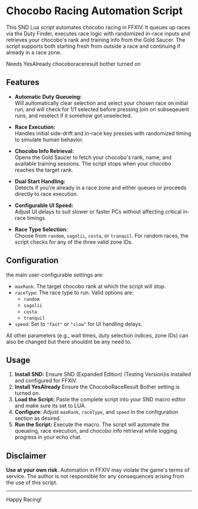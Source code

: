 # Chocobo Racing Automation Script

This SND Lua script automates chocobo racing in FFXIV. It queues up races via the Duty Finder, executes race logic with randomized in-race inputs and retrieves your chocobo's rank and training info from the Gold Saucer. The script supports both starting fresh from outside a race and continuing if already in a race zone.


Needs YesAlready chocoboraceresult bother turned on


## Features

- **Automatic Duty Queueing:**  
  Will auitomatically clear selection and select your chosen race on initial run, and will check for 1/1 selected before pressing join on subseqeuent runs, and reselect if it somehow got unselected.

- **Race Execution:**  
  Handles initial side-drift and in-race key presses with randomized timing to simulate human behavior.

- **Chocobo Info Retrieval:**  
  Opens the Gold Saucer to fetch your chocobo's rank, name, and available training sessions. The script stops when your chocobo reaches the target rank.

- **Dual Start Handling:**  
  Detects if you're already in a race zone and either queues or proceeds directly to race execution.

- **Configurable UI Speed:**  
  Adjust UI delays to suit slower or faster PCs without affecting critical in-race timings.

- **Race Type Selection:**  
  Choose from `random`, `sagolii`, `costa`, or `tranquil`. For random races, the script checks for any of the three valid zone IDs.

## Configuration

the main user-configurable settings are:

- `maxRank`: The target chocobo rank at which the script will stop.
- `raceType`: The race type to run. Valid options are:
  - `random`
  - `sagolii`
  - `costa`
  - `tranquil`
- `speed`: Set to `"fast"` or `"slow"` for UI handling delays.

All other parameters (e.g., wait times, duty selection indices, zone IDs) can also be changed but there shouldnt be any need to.

## Usage

1. **Install SND:** Ensure SND (Expanded Edition) (Testing Version)is installed and configured for FFXIV.
2. **Install YesAlready** Ensure the ChocoboRaceResult Bother setting is turned on.
3. **Load the Script:** Paste the complete script into your SND macro editor and make sure its set to LUA.
4. **Configure:** Adjust `maxRank`, `raceType`, and `speed` in the configuration section as desired.
5. **Run the Script:** Execute the macro. The script will automate the queueing, race execution, and chocobo info retrieval while logging progress in your echo chat.

## Disclaimer

**Use at your own risk.** Automation in FFXIV may violate the game's terms of service. The author is not responsible for any consequences arising from the use of this script.

---

Happy Racing!
